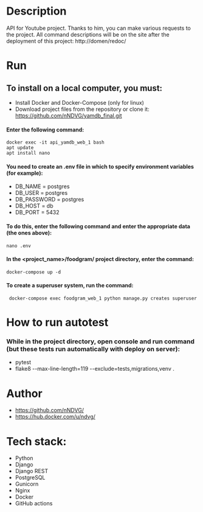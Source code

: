# Description
API for Youtube project.
Thanks to him, you can make various requests to the project.
All command descriptions will be on the site after the deployment of this project: http://domen/redoc/
# Run
## To install on a local computer, you must:
* Install Docker and Docker-Compose (only for linux)
* Download project files from the repository or clone it: https://github.com/nNDVG/yamdb_final.git
#### Enter the following command:
    docker exec -it api_yamdb_web_1 bash
    apt update
    apt install nano
#### You need to create an .env file in which to specify environment variables (for example): 
  - DB_NAME = postgres
  - DB_USER = postgres
  - DB_PASSWORD = postgres
  - DB_HOST = db
  - DB_PORT = 5432

#### To do this, enter the following command and enter the appropriate data (the ones above):
    nano .env 

#### In the <project_name>/foodgram/ project directory, enter the command:
    docker-compose up -d

#### To create a superuser system, run the command:
     docker-compose exec foodgram_web_1 python manage.py creates superuser

# How to run autotest
### While in the project directory, open console and run command (but these tests run automatically with deploy on server):
- pytest
- flake8 --max-line-length=119 --exclude=tests,migrations,venv .    

# Author
 - https://github.com/nNDVG/
 - https://hub.docker.com/u/ndvg/

# Tech stack:
* Python
* Django
* Django REST
* PostgreSQL
* Gunicorn
* Nginx
* Docker
* GitHub actions
